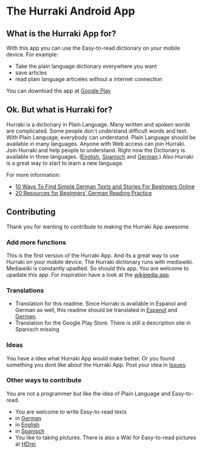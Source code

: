 # The Hurraki Android App #

## What is the Hurraki App for? ##

With this app you can use the Easy-to-read dictionary on your mobile device.
For example:
* Take the plain language dictionary everywhere you want
* save articles
* read plain language articeles without a internet connection

You can download the app at [Google Play](https://play.google.com/store/apps/details?id=com.hurraki.de&hl=en)

## Ok. But what is Hurraki for? ##

Hurraki is a dictionary in Plain Language.
Many written and spoken words are complicated.
Some people don`t understand difficult words and text.
With Plain Language, everybody can understand.
Plain Language should be available in many languages.
Anyone with Web access can join Hurraki.
Join Hurraki and help people to understand.
Right now the Dictionary is available in three languages. ([English](http://hurraki.org/english/), [Spanisch](http://hurraki.org/espanol) and [German](http://hurraki.de).) 
Also Hurraki is a great way to start to learn a new language. 

For more information:
* [10 Ways To Find Simple German Texts and Stories For Beginners Online](http://learnoutlive.com/simple-german-texts-beginners/)
* [20 Resources for Beginners’ German Reading Practice](http://www.fluentin3months.com/german-reading-practice/)


## Contributing ##

Thank you for wanting to contribute to making the Hurraki App awesome. 

### Add more functions ###

This is the first version of the Hurraki App. And its a great way to use Hurraki on your mobile device. The Hurraki dictionary runs with mediawiki. Mediawiki is constantly upadted. So should this app. You are welcome to upadate this app. For inspiration have a look at the [wikipedia app](https://play.google.com/store/apps/details?id=org.wikipedia&hl=en).

### Translations ###

* Translation for this readme. Since Hurraki is available in Espanol and German as well, this readme should be translated in [Espanol](https://github.com/Hurraki/apps-android-hurraki/blob/master/READMEES.md) and [German](https://github.com/Hurraki/apps-android-hurraki/blob/master/READMEDE.md). 
* Translation for the Google Play Store. There is still a description site in Spanisch missing


### Ideas ###

You have a idea what Hurraki App would make better. Or you found something you dont like about the Hurraki App. Post your idea in [Issues](https://github.com/Hurraki/apps-android-hurraki/issues).

### Other ways to contribute ###

You are not a programmer but like the idea of Plain Language and Easy-to-read. 

* You are welcome to write Easy-to-read texts
 * in [German](http://hurraki.de)
 * in [English](http://hurraki.org/english)
 * in [Spanisch](http://hurraki.org/espanol)
* You like to taking pictures. There is also a Wiki for Easy-to-read pictures at [HDrei](http://hdrei.org)

